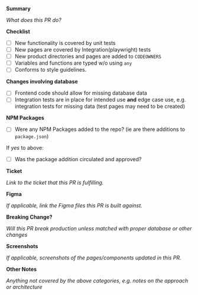 **Summary**

_What does this PR do?_

**Checklist**

- [ ] New functionality is covered by unit tests
- [ ] New pages are covered by Integration(playwright) tests
- [ ] New product directories and pages are added to `CODEOWNERS`
- [ ] Variables and functions are typed w/o using `any`
- [ ] Conforms to style guidelines.

**Changes involving database**

- [ ] Frontend code should allow for missing database data
- [ ] Integration tests are in place for intended use **and** edge case use, e.g. integration tests for missing data (test pages may need to be created)

**NPM Packages**

- [ ] Were any NPM Packages added to the repo? (ie are there additions to `package.json`)

If _yes_ to above:

- [ ] Was the package addition circulated and approved?

**Ticket**

_Link to the ticket that this PR is fulfilling._

**Figma**

_If applicable, link the Figma files this PR is built against._

**Breaking Change?**

_Will this PR break production unless matched with proper database or other changes_

**Screenshots**

_If applicable, screenshots of the pages/components updated in this PR._

**Other Notes**

_Anything not covered by the above categories, e.g. notes on the approach or architecture_
